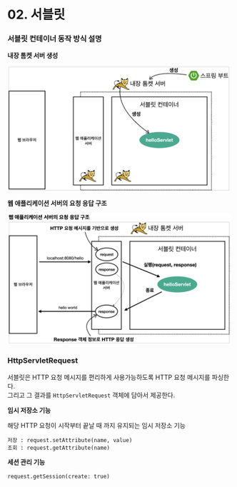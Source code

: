 # 02. 서블릿
### 서블릿 컨테이너 동작 방식 설명

**내장 톰켓 서버 생성**

<img src="/document/servlet/img/1.png" width="500px;" />

**웹 애플리케이션 서버의 요청 응답 구조**

<img src="/document/servlet/img/2.png" width="500px;" />

### HttpServletRequest

서블릿은 HTTP 요청 메시지를 편리하게 사용가능하도록 HTTP 요청 메시지를 파싱한다.<br>
그리고 그 결과를 `HttpServletRequest` 객체에 담아서 제공한다.<br>

**임시 저장소 기능**

해당 HTTP 요청이 시작부터 끝날 때 까지 유지되는 임시 저장소 기능

```
저장 : request.setAttribute(name, value)
조회 : request.getAttribute(name)
```

**세션 관리 기능**

```
request.getSession(create: true)
```
